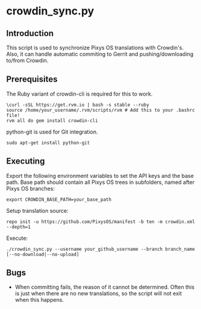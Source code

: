 crowdin_sync.py
==================

Introduction
------------
This script is used to synchronize Pixys OS translations with Crowdin's. Also, it can handle
automatic commiting to Gerrit and pushing/downloading to/from Crowdin.

Prerequisites
-------------
The Ruby variant of crowdin-cli is required for this to work.

    \curl -sSL https://get.rvm.io | bash -s stable --ruby
    source /home/your_username/.rvm/scripts/rvm # Add this to your .bashrc file!
    rvm all do gem install crowdin-cli

python-git is used for Git integration.

    sudo apt-get install python-git

Executing
---------
Export the following environment variables to set the API keys and the base path.
Base path should contain all Pixys OS trees in subfolders, named after Pixys OS branches:

    export CROWDIN_BASE_PATH=your_base_path

Setup translation source:

    repo init -u https://github.com/PixysOS/manifest -b ten -m crowdin.xml --depth=1

Execute:

    ./crowdin_sync.py --username your_github_username --branch branch_name [--no-download|--no-upload]

Bugs
----
 - When committing fails, the reason of it cannot be determined. Often this is just when there
   are no new translations, so the script will not exit when this happens.
